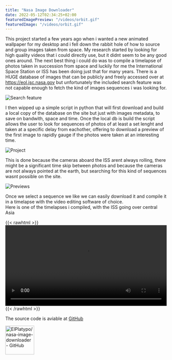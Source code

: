 ```yaml
---
title: "Nasa Image Downloader"
date: 2022-05-12T02:34:25+02:00
featuredImagePreview: "/videos/orbit.gif"
featuredImage: "/videos/orbit.gif"
---
```


This project started a few years ago when i wanted a new animated wallpaper for my desktop and i fell down the rabbit hole of how to source and group images taken from space.
My research started by looking for high quality videos that i could directly use, but it didnt seem to be any good ones around. The next best thing i could do was to compile a timelapse of photos taken in succession from space and luckily for me the International Space Station or ISS has been doing just that for many years.
There is a HUGE database of images that can be publicly and freely accessed over at https://eol.jsc.nasa.gov but unfortunately the included search feature was not capable enough to fetch the kind of images sequences i was looking for.

![Search feature](/images/nid-site.png)

I then wipped up a simple script in python that will first download and build a local copy of the database on the site but just with images metadata, to save on bandwith, space and time. Once the local db is build the script allows the user to look for sequences of photos of at least a set lenght and taken at a specific delay from eachother, offering to download a preview of the first image to rapidly gauge if the photos were taken at an interesting time.

![Project](/images/nid-proj.png)

This is done because the cameras aboard the ISS arent always rolling, there might be a significant time skip between photos and because the cameras are not always pointed at the earth, but searching for this kind of sequences wasnt possible on the site.

![Previews](/images/nid-previews.png)

Once we select a sequence we like we can easily download it and compile it in a timelapse with the video editing software of choice. \
Here is one of the timelapses i compiled, with the ISS going over central Asia

{{< rawhtml >}} 
    <video width=100% controls loop autoplay>
        <source src="/videos/orbit.mp4" type="video/webm">
        Your browser does not support the video tag. 
    </video>
{{< /rawhtml >}}

The source code is aviable at [GitHub](https://github.com/ElPlatypo/nasa-image-downloader)

<a href="https://github.com/ElPlatypo/nasa-image-downloader">
  <img src="/images/nasa-image-downloader.png" alt="ElPlatypo/nasa-image-downloader - GitHub" height="90">
</a>